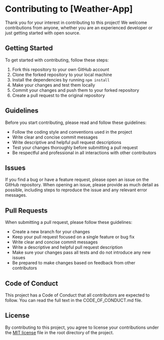 # Contributing to [Weather-App]

Thank you for your interest in contributing to this project! We welcome contributions from anyone, whether you are an experienced developer or just getting started with open source.

## Getting Started

To get started with contributing, follow these steps:

1. Fork this repository to your own GitHub account
2. Clone the forked repository to your local machine
3. Install the dependencies by running `npm install`
4. Make your changes and test them locally
5. Commit your changes and push them to your forked repository
6. Create a pull request to the original repository

## Guidelines

Before you start contributing, please read and follow these guidelines:

- Follow the coding style and conventions used in the project
- Write clear and concise commit messages
- Write descriptive and helpful pull request descriptions
- Test your changes thoroughly before submitting a pull request
- Be respectful and professional in all interactions with other contributors

## Issues

If you find a bug or have a feature request, please open an issue on the GitHub repository. When opening an issue, please provide as much detail as possible, including steps to reproduce the issue and any relevant error messages.

## Pull Requests

When submitting a pull request, please follow these guidelines:

- Create a new branch for your changes
- Keep your pull request focused on a single feature or bug fix
- Write clear and concise commit messages
- Write a descriptive and helpful pull request description
- Make sure your changes pass all tests and do not introduce any new issues
- Be prepared to make changes based on feedback from other contributors

## Code of Conduct

This project has a Code of Conduct that all contributors are expected to follow. You can read the full text in the CODE_OF_CONDUCT.md file.

## License

By contributing to this project, you agree to license your contributions under the [MIT license](LICENSE) file in the root directory of the project.
